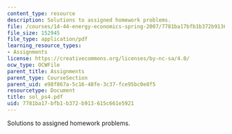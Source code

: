```yaml
---
content_type: resource
description: Solutions to assigned homework problems.
file: /courses/14-44-energy-economics-spring-2007/7781ba17bfb1b372b913615c661e5921_sol_ps4.pdf
file_size: 152945
file_type: application/pdf
learning_resource_types:
- Assignments
license: https://creativecommons.org/licenses/by-nc-sa/4.0/
ocw_type: OCWFile
parent_title: Assignments
parent_type: CourseSection
parent_uid: e98f867a-5c16-48fe-3c37-fce95bc0e8f5
resourcetype: Document
title: sol_ps4.pdf
uid: 7781ba17-bfb1-b372-b913-615c661e5921
---
```

Solutions to assigned homework problems.